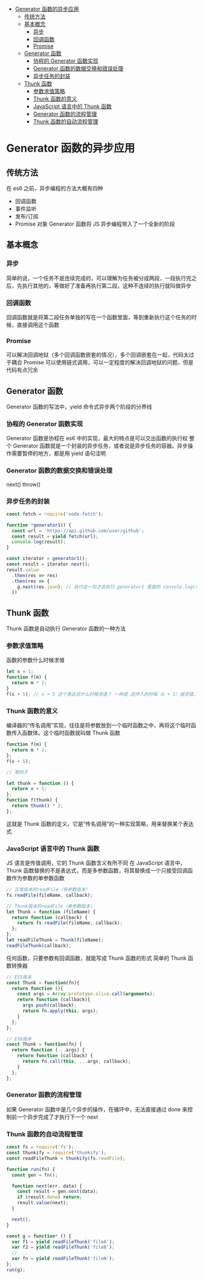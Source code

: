 - [Generator 函数的异步应用](#generator-函数的异步应用)
  - [传统方法](#传统方法)
  - [基本概念](#基本概念)
    - [异步](#异步)
    - [回调函数](#回调函数)
    - [Promise](#promise)
  - [Generator 函数](#generator-函数)
    - [协程的 Generator 函数实现](#协程的-generator-函数实现)
    - [Generator 函数的数据交换和错误处理](#generator-函数的数据交换和错误处理)
    - [异步任务的封装](#异步任务的封装)
  - [Thunk 函数](#thunk-函数)
    - [参数求值策略](#参数求值策略)
    - [Thunk 函数的意义](#thunk-函数的意义)
    - [JavaScript 语言中的 Thunk 函数](#javascript-语言中的-thunk-函数)
    - [Generator 函数的流程管理](#generator-函数的流程管理)
    - [Thunk 函数的自动流程管理](#thunk-函数的自动流程管理)

# Generator 函数的异步应用
## 传统方法
在 es6 之前，异步编程的方法大概有四种
+ 回调函数
+ 事件监听
+ 发布/订阅
+ Promise 对象
Generator 函数将 JS 异步编程带入了一个全新的阶段

## 基本概念
### 异步
简单的说，一个任务不是连续完成的，可以理解为任务被分成两段，一段执行完之后，先执行其他的，等做好了准备再执行第二段，这种不连续的执行就叫做异步

### 回调函数
回调函数就是将第二段任务单独的写在一个函数里面，等到重新执行这个任务的时候，直接调用这个函数

### Promise
可以解决回调地狱（多个回调函数嵌套的情况），多个回调嵌套在一起，代码太过于耦合
Promise 可以使用链式调用，可以一定程度的解决回调地狱的问题，但是代码有点冗余

## Generator 函数
Generator 函数的写法中，yield 命令式异步两个阶段的分界线

### 协程的 Generator 函数实现
Generator 函数是协程在 es6 中的实现，最大的特点是可以交出函数的执行权
整个 Generator 函数就是一个封装的异步任务，或者说是异步任务的容器。异步操作需要暂停的地方，都是用 yield 语句注明

### Generator 函数的数据交换和错误处理
next()
throw()

### 异步任务的封装
```js
const fetch = require('node-fetch');

function *generator1() {
  const url = 'https://api.github.com/user/github';
  const result = yield fetch(url);
  console.log(result);
}

const iterator = generator1();
const result = iterator.next();
result.value
  .then(res => res)
  .then(res => {
    g.next(res.json); // 执行这一句才会执行 generator1 里面的 console.log(result);
  })
```

## Thunk 函数
Thunk 函数是自动执行 Generator 函数的一种方法

### 参数求值策略
函数的参数什么时候求值
```js
let x = 1;
function f(m) {
  return m * 2;
}
f(x + 5); // x + 5 这个表达式什么时候求值？ 一种是 这传入的时候（x + 5）就求值，一种是在 m * 2 的时候求值
```

### Thunk 函数的意义
编译器的“传名调用”实现，往往是将参数放到一个临时函数之中，再将这个临时函数传入函数体。这个临时函数就叫做 Thunk 函数
```js
function f(m) {
  return m * 2;
};
f(x + 5);

// 等同于

let thunk = function () {
  return x + 5;
};
function f(thunk) {
  return thunk() * 2;
};
```
这就是 Thunk 函数的定义，它是“传名调用”的一种实现策略，用来替换某个表达式

### JavaScript 语言中的 Thunk 函数
JS 语言是传值调用，它的 Thunk 函数含义有所不同
在 JavaScript 语言中，Thunk 函数替换的不是表达式，而是多参数函数，将其替换成一个只接受回调函数作为参数的单参数函数
```js
// 正常版本的readFile（多参数版本）
fs.readFile(fileName, callback);

// Thunk版本的readFile（单参数版本）
let Thunk = function (fileName) {
  return function (callback) {
    return fs.readFile(fileName, callback);
  };
};
let readFileThunk = Thunk(fileName);
readFileThunk(callback);
```
任何函数，只要参数有回调函数，就能写成 Thunk 函数的形式
简单的 Thunk 函数转换器
```js
// ES5版本
const Thunk = function(fn){
  return function (){
    const args = Array.prototype.slice.call(arguments);
    return function (callback){
      args.push(callback);
      return fn.apply(this, args);
    }
  };
};

// ES6版本
const Thunk = function(fn) {
  return function (...args) {
    return function (callback) {
      return fn.call(this, ...args, callback);
    }
  };
};
```

### Generator 函数的流程管理
如果 Generator 函数中是几个异步的操作，在循环中，无法直接通过 done 来控制前一个异步完成了才执行下一个 next

### Thunk 函数的自动流程管理
```js
const fs = require('fs');
const thunkify = require('thunkify');
const readFileThunk = thunkify(fs.readFile);

function run(fn) {
  const gen = fn();

  function next(err, data) {
    const result = gen.next(data);
    if (result.done) return;
    result.value(next);
  }

  next();
}

const g = function* () {
  var f1 = yield readFileThunk('fileA');
  var f2 = yield readFileThunk('fileB');
  // ...
  var fn = yield readFileThunk('fileN');
};
run(g);
```